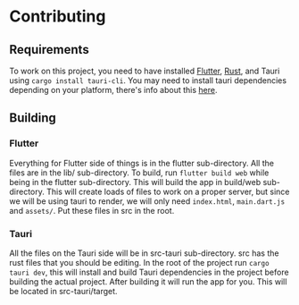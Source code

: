# Contributing
## Requirements
To work on this project, you need to have installed [Flutter](https://docs.flutter.dev/get-started/install?_gl=1*h6bu5u*_ga*MTg5MDAyODE1OS4xNzUzMTgwMzIy*_ga_04YGWK0175*czE3NTMzNTExMjYkbzIkZzAkdDE3NTMzNTExMjYkajYwJGwwJGgw), [Rust](https://www.rust-lang.org/learn/get-started), and Tauri using `cargo install tauri-cli`. You may need to install tauri dependencies depending on your platform, there's info about this [here](https://v1.tauri.app/v1/guides/getting-started/prerequisites).

## Building
### Flutter
Everything for Flutter side of things is in the flutter sub-directory. All the files are in the lib/ sub-directory. To build, run `flutter build web` while being in the flutter sub-directory. This will build the app in build/web sub-directory. This will create loads of files to work on a proper server, but since we will be using tauri to render, we will only need `index.html`, `main.dart.js` and `assets/`. Put these files in src in the root.

### Tauri
All the files on the Tauri side will be in src-tauri sub-directory. src has the rust files that you should be editing. In the root of the project run `cargo tauri dev`, this will install and build Tauri dependencies in the project before building the actual project. After building it will run the app for you. This will be located in src-tauri/target.
